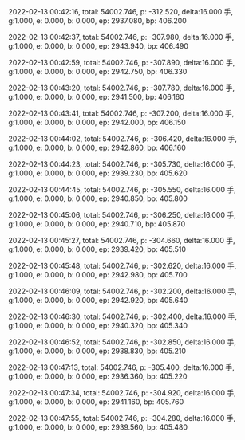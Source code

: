 2022-02-13 00:42:16, total: 54002.746, p: -312.520, delta:16.000 手, g:1.000, e: 0.000, b: 0.000, ep: 2937.080, bp: 406.200

2022-02-13 00:42:37, total: 54002.746, p: -307.980, delta:16.000 手, g:1.000, e: 0.000, b: 0.000, ep: 2943.940, bp: 406.490

2022-02-13 00:42:59, total: 54002.746, p: -307.890, delta:16.000 手, g:1.000, e: 0.000, b: 0.000, ep: 2942.750, bp: 406.330

2022-02-13 00:43:20, total: 54002.746, p: -307.780, delta:16.000 手, g:1.000, e: 0.000, b: 0.000, ep: 2941.500, bp: 406.160

2022-02-13 00:43:41, total: 54002.746, p: -307.200, delta:16.000 手, g:1.000, e: 0.000, b: 0.000, ep: 2942.000, bp: 406.150

2022-02-13 00:44:02, total: 54002.746, p: -306.420, delta:16.000 手, g:1.000, e: 0.000, b: 0.000, ep: 2942.860, bp: 406.160

2022-02-13 00:44:23, total: 54002.746, p: -305.730, delta:16.000 手, g:1.000, e: 0.000, b: 0.000, ep: 2939.230, bp: 405.620

2022-02-13 00:44:45, total: 54002.746, p: -305.550, delta:16.000 手, g:1.000, e: 0.000, b: 0.000, ep: 2940.850, bp: 405.800

2022-02-13 00:45:06, total: 54002.746, p: -306.250, delta:16.000 手, g:1.000, e: 0.000, b: 0.000, ep: 2940.710, bp: 405.870

2022-02-13 00:45:27, total: 54002.746, p: -304.660, delta:16.000 手, g:1.000, e: 0.000, b: 0.000, ep: 2939.420, bp: 405.510

2022-02-13 00:45:48, total: 54002.746, p: -302.620, delta:16.000 手, g:1.000, e: 0.000, b: 0.000, ep: 2942.980, bp: 405.700

2022-02-13 00:46:09, total: 54002.746, p: -302.200, delta:16.000 手, g:1.000, e: 0.000, b: 0.000, ep: 2942.920, bp: 405.640

2022-02-13 00:46:30, total: 54002.746, p: -302.400, delta:16.000 手, g:1.000, e: 0.000, b: 0.000, ep: 2940.320, bp: 405.340

2022-02-13 00:46:52, total: 54002.746, p: -302.850, delta:16.000 手, g:1.000, e: 0.000, b: 0.000, ep: 2938.830, bp: 405.210

2022-02-13 00:47:13, total: 54002.746, p: -305.400, delta:16.000 手, g:1.000, e: 0.000, b: 0.000, ep: 2936.360, bp: 405.220

2022-02-13 00:47:34, total: 54002.746, p: -304.920, delta:16.000 手, g:1.000, e: 0.000, b: 0.000, ep: 2941.160, bp: 405.760

2022-02-13 00:47:55, total: 54002.746, p: -304.280, delta:16.000 手, g:1.000, e: 0.000, b: 0.000, ep: 2939.560, bp: 405.480